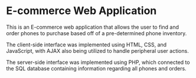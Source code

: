 # E-commerce Web Application
This is an E-commerce web application that allows the user to find and order phones to purchase based off of a pre-determined phone inventory.

The client-side interface was implemented using HTML, CSS, and JavaScript, with AJAX also being utilized to handle peripheral user actions. 

The server-side interface was implemented using PHP, which connected to the SQL database containing information regarding all phones and orders.